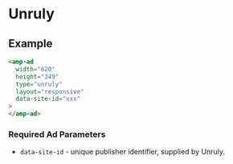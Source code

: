 <!---
Copyright 2018 The AMP HTML Authors. All Rights Reserved.

Licensed under the Apache License, Version 2.0 (the "License");
you may not use this file except in compliance with the License.
You may obtain a copy of the License at

      http://www.apache.org/licenses/LICENSE-2.0

Unless required by applicable law or agreed to in writing, software
distributed under the License is distributed on an "AS-IS" BASIS,
WITHOUT WARRANTIES OR CONDITIONS OF ANY KIND, either express or implied.
See the License for the specific language governing permissions and
limitations under the License.
-->

# Unruly

## Example

```html
<amp-ad
  width="620"
  height="349"
  type="unruly"
  layout="responsive"
  data-site-id="xxx"
>
</amp-ad>
```

### Required Ad Parameters

-   `data-site-id` - unique publisher identifier, supplied by Unruly.
